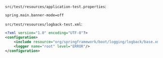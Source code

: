 `src/test/resources/application-test.properties`:
```properties
spring.main.banner-mode=off
```

`src/test/resources/logback-test.xml`:
```xml
<?xml version="1.0" encoding="UTF-8"?>
<configuration>
    <include resource="org/springframework/boot/logging/logback/base.xml" />
    <logger name="root" level="ERROR"/>
</configuration>
```
